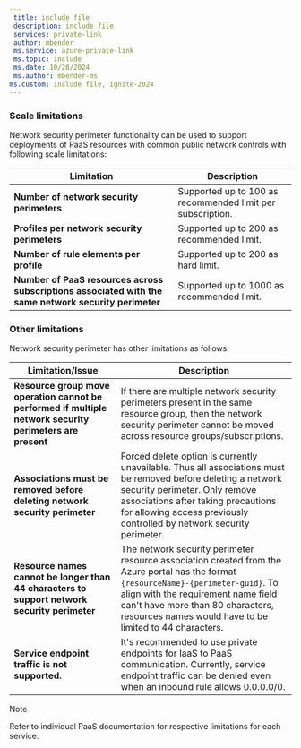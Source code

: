 ```yaml
---
 title: include file
 description: include file
 services: private-link
 author: mbender
 ms.service: azure-private-link
 ms.topic: include
 ms.date: 10/28/2024
 ms.author: mbender-ms
ms.custom: include file, ignite-2024
---
```


### Scale limitations

Network security perimeter functionality can be used to support deployments of PaaS resources with common public network controls with following scale limitations:

| **Limitation** | **Description** |
|-----------------|-----------------|
| **Number of network security perimeters**  | Supported up to 100 as recommended limit per subscription. |
| **Profiles per network security perimeters** | Supported up to 200 as recommended limit. |
| **Number of rule elements per profile** | Supported up to 200 as hard limit. |
| **Number of PaaS resources across subscriptions associated with the same network security perimeter** | Supported up to 1000 as recommended limit. |

### Other limitations

Network security perimeter has other limitations as follows:

| **Limitation/Issue** | **Description** |
|-----------------|-------------|
| **Resource group move operation cannot be performed if multiple network security perimeters are present** | If there are multiple network security perimeters present in the same resource group, then the network security perimeter cannot be moved across resource groups/subscriptions. |
| **Associations must be removed before deleting network security perimeter** | Forced delete option is currently unavailable. Thus all associations must be removed before deleting a network security perimeter. Only remove associations after taking precautions for allowing access previously controlled by network security perimeter. |
| **Resource names cannot be longer than 44 characters to support network security perimeter** | The network security perimeter resource association created from the Azure portal has the format `{resourceName}-{perimeter-guid}`. To align with the requirement name field can't have more than 80 characters, resources names would have to be limited to 44 characters. |
| **Service endpoint traffic is not supported.** | It's recommended to use private endpoints for IaaS to PaaS communication. Currently, service endpoint traffic can be denied even when an inbound rule allows 0.0.0.0/0. |

> [!NOTE]
> Refer to individual PaaS documentation for respective limitations for each service.
